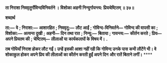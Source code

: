 **ता निराशा निववृतुर्गोविन्दविनिवर्तने ।** **विशोका अहनी निन्युर्गायन्त्य: प्रियचेष्टितम् ॥ ३७॥** 

**शब्दार्थ** 

**ता:—** **वे** **; निराशा:—** **आशारहित** **; निववृतु:—** **लौट आईं** **; गोविन्द-विनिवर्तने—** **गोविन्द की वापसी का** **; विशोका:—** **अत्यन्त** **दुखी** **; अहनी—** **दिन तथा रात** **; निन्यु:—** **बिताया** **; गायन्त्य:—** **कीर्तन करते** **; प्रिय—** **अपने प्रियतम की** **; चेष्टितम्—** **लीलाओं या** **कार्यकलापों के विषय में।** **.** 

**तब गोपियाँ निराश होकर लौट गईं। उन्हें इसकी आशा नहीं रही कि गोविन्द उनके पास** **कभी लौटेंगे भी। वे शोकाकुल होकर अपने प्रिय की लीलाओं का कीर्तन करती हुईं अपने दिन** **और रातें बिताने लगीं।** **** 
